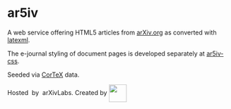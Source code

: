 # ar5iv

A web service offering HTML5 articles from [arXiv.org](https://arxiv.org/) as converted with [latexml](https://github.com/brucemiller/LaTeXML).

The e-journal styling of document pages is developed separately at [ar5iv-css](https://github.com/dginev/ar5iv-css).

Seeded via [CorTeX](https://github.com/dginev/CorTeX) data.

Hosted&nbsp;&nbsp;by&nbsp;&nbsp;arXivLabs. Created by <a href="https://kwarc.info/projects/arXMLiv/"><img src="https://kwarc.info/public/kwarc_logo.svg" height=40 style="vertical-align: middle;"></a>